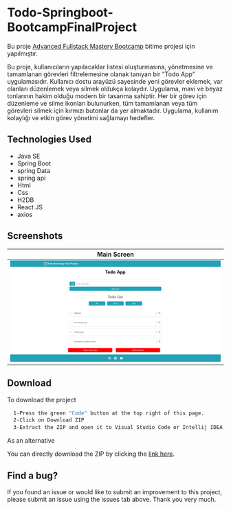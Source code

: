 # Todo-Springboot-BootcampFinalProject

Bu proje [Advanced Fullstack Mastery Bootcamp](https://www.techcareer.net/bootcamp/advanced-fullstack-mastery-bootcamp) bitime projesi için yapılmıştır.

Bu proje, kullanıcıların yapılacaklar listesi oluşturmasına, yönetmesine ve tamamlanan görevleri filtrelemesine olanak tanıyan bir "Todo App" uygulamasıdır. Kullanıcı dostu arayüzü sayesinde yeni görevler eklemek, var olanları düzenlemek veya silmek oldukça kolaydır. Uygulama, mavi ve beyaz tonlarının hakim olduğu modern bir tasarıma sahiptir. Her bir görev için düzenleme ve silme ikonları bulunurken, tüm tamamlanan veya tüm görevleri silmek için kırmızı butonlar da yer almaktadır. Uygulama, kullanım kolaylığı ve etkin görev yönetimi sağlamayı hedefler.

## Technologies Used

- Java SE
- Spring Boot
- spring Data
- spring api
- Html
- Css
- H2DB
- React JS
- axios

## Screenshots

| Main Screen |
| ----------- |
| ![](https://github.com/BerkErdgn/Todo-Springboot-BootcampFinalProject/blob/main/sc/sc1.PNG?raw=true)       |

## Download

To download the project

```bash
  1-Press the green "Code" button at the top right of this page.
  2-Click on Download ZIP
  3-Extract the ZIP and open it to Visual Studio Code or Intellij IDEA Ultimate.
```

As an alternative

You can directly download the ZIP by clicking the [link here](https://github.com/BerkErdgn/Todo-Springboot-BootcampFinalProject/archive/refs/heads/main.zip).

## Find a bug?

If you found an issue or would like to submit an improvement to this project, please submit an issue using the issues tab above.
Thank you very much.

